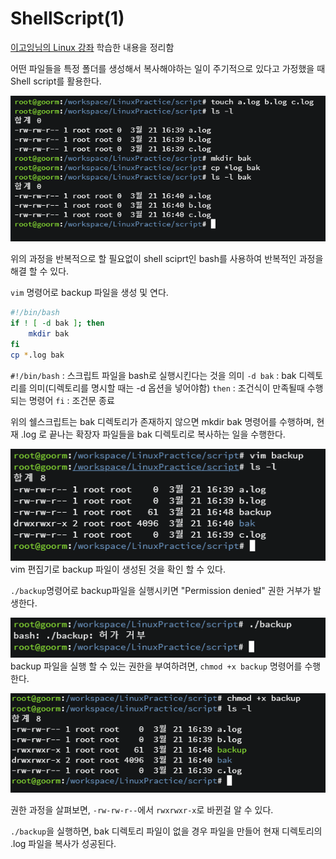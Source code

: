 # ShellScript(1)

[이고잉님의 Linux 강좌](https://www.youtube.com/watch?v=cXnVygkAg4I&list=PLuHgQVnccGMBT57a9dvEtd6OuWpugF9SH&index=21) 학습한 내용을 정리함


어떤 파일들을 특정 폴더를 생성해서 복사해야하는 일이 주기적으로 있다고 가정했을 때 Shell script를 활용한다.

![일반명령어](/Linux/img/bash.png)

위의 과정을 반복적으로 할 필요없이 shell sciprt인 bash를 사용하여 반복적인 과정을 해결 할 수 있다.

`vim` 명령어로 backup 파일을 생성 및 연다.

~~~bash
#!/bin/bash
if ! [ -d bak ]; then
    mkdir bak
fi
cp *.log bak
~~~
`#!/bin/bash` : 스크립트 파일을 bash로 실행시킨다는 것을 의미
`-d bak` : bak 디렉토리를 의미(디렉토리를 명시할 때는 -d 옵션을 넣어야함)
`then` : 조건식이 만족될때 수행되는 명령어 
`fi` : 조건문 종료

위의 쉘스크립트는 bak 디렉토리가 존재하지 않으면 mkdir bak 명령어를 수행하며, 현재 .log 로 끝나는 확장자 파일들을 bak 디렉토리로 복사하는 일을 수행한다.

![백업파일 생성](/Linux/img/backup파일생성.png)
vim 편집기로 backup 파일이 생성된 것을 확인 할 수 있다. 

`./backup`명령어로 backup파일을 실행시키면 "Permission denied" 권한 거부가 발생한다. 

![접근거부](/Linux/img/접근거부이미지.png)
backup 파일을 실행 할 수 있는 권한을 부여하려면,
`chmod +x backup` 명령어를 수행한다.

![권한성공](/Linux/img/권한생성.png)

권한 과정을 살펴보면, `-rw-rw-r--`에서 `rwxrwxr-x`로 바뀐걸 알 수 있다. 

`./backup`을 실행하면, bak 디렉토리 파일이 없을 경우 파일을 만들어 현재 디렉토리의 .log 파일을 복사가 성공된다. 
